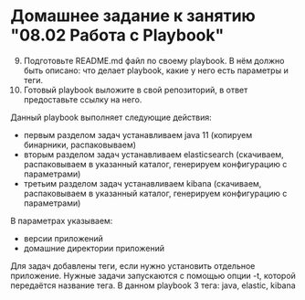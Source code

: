 # Домашнее задание к занятию "08.02 Работа с Playbook"

9.  Подготовьте README.md файл по своему playbook. В нём должно быть описано: что делает playbook, какие у него есть параметры и теги.
10. Готовый playbook выложите в свой репозиторий, в ответ предоставьте ссылку на него.

Данный playbook выполняет следующие действия:

- первым разделом задач устанавливаем java 11 (копируем бинарники, распаковываем)
- вторым разделом задач устанавливаем elasticsearch (скачиваем, распаковываем в указанный каталог, генерируем конфигурацию с параметрами)
- третьим разделом задач устанавливаем kibana (скачиваем, распаковываем в указанный каталог, генерируем конфигурацию с параметрами)


В параметрах указываем:

- версии приложений
- домашние директории приложений

Для задач добавлены теги, если нужно установить отдельное приложение.
Нужные задачи запускаются с помощью опции -t, которой передаётся название тега.
В данном playbook 3 тега: java, elastic, kibana
